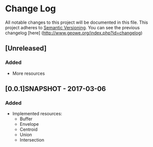 # Change Log
All notable changes to this project will be documented in this file.
This project adheres to [Semantic Versioning](http://semver.org/).
You can see the previous changelog [here] (http://www.geowe.org/index.php?id=changelog)

## [Unreleased]
### Added
- More resources


## [0.0.1]SNAPSHOT - 2017-03-06

### Added
- Implemented resources: 
  - Buffer 
  - Envelope 
  - Centroid 
  - Union 
  - Intersection
